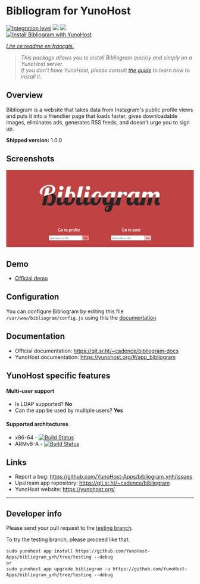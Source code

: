 # Bibliogram for YunoHost

[![Integration level](https://dash.yunohost.org/integration/bibliogram.svg)](https://dash.yunohost.org/appci/app/bibliogram) ![](https://ci-apps.yunohost.org/ci/badges/bibliogram.status.svg) ![](https://ci-apps.yunohost.org/ci/badges/bibliogram.maintain.svg)  
[![Install Bibliogram with YunoHost](https://install-app.yunohost.org/install-with-yunohost.png)](https://install-app.yunohost.org/?app=bibliogram)

*[Lire ce readme en français.](./README_fr.md)*

> *This package allows you to install Bibliogram quickly and simply on a YunoHost server.  
If you don't have YunoHost, please consult [the guide](https://yunohost.org/#/install) to learn how to install it.*

## Overview
Bibliogram is a website that takes data from Instagram's public profile views and puts it into a friendlier page that loads faster, gives downloadable images, eliminates ads, generates RSS feeds, and doesn't urge you to sign up.

**Shipped version:** 1.0.0

## Screenshots

![](sources/bibliogram.jpg)

## Demo

* [Official demo](https://bibliogram.art/)

## Configuration

You can configure Bibliogram by editing this file `/var/www/bibliogram/config.js` using this the [documentation](https://git.sr.ht/~cadence/bibliogram-docs/tree/master/docs/Configuring.md)

## Documentation

 * Official documentation: https://git.sr.ht/~cadence/bibliogram-docs
 * YunoHost documentation: https://yunohost.org/#/app_bibliogram

## YunoHost specific features

#### Multi-user support

* Is LDAP supported? **No**
* Can the app be used by multiple users? **Yes**

#### Supported architectures

* x86-64 - [![Build Status](https://ci-apps.yunohost.org/ci/logs/bibliogram%20%28Apps%29.svg)](https://ci-apps.yunohost.org/ci/apps/bibliogram/)
* ARMv8-A - [![Build Status](https://ci-apps-arm.yunohost.org/ci/logs/bibliogram%20%28Apps%29.svg)](https://ci-apps-arm.yunohost.org/ci/apps/bibliogram/)

## Links

 * Report a bug: https://github.com/YunoHost-Apps/bibliogram_ynh/issues
 * Upstream app repository: https://git.sr.ht/~cadence/bibliogram
 * YunoHost website: https://yunohost.org/

---

## Developer info

Please send your pull request to the [testing branch](https://github.com/YunoHost-Apps/bibliogram_ynh/tree/testing).

To try the testing branch, please proceed like that.
```
sudo yunohost app install https://github.com/YunoHost-Apps/bibliogram_ynh/tree/testing --debug
or
sudo yunohost app upgrade bibliogram -u https://github.com/YunoHost-Apps/bibliogram_ynh/tree/testing --debug
```
